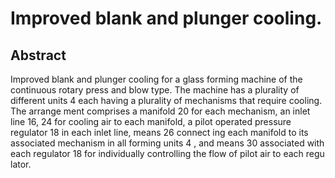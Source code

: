 # Improved blank and plunger cooling.

## Abstract
Improved blank and plunger cooling for a glass forming machine of the continuous rotary press and blow type. The machine has a plurality of different units 4 each having a plurality of mechanisms that require cooling. The arrange ment comprises a manifold 20 for each mechanism, an inlet line 16, 24 for cooling air to each manifold, a pilot operated pressure regulator 18 in each inlet line, means 26 connect ing each manifold to its associated mechanism in all forming units 4 , and means 30 associated with each regulator 18 for individually controlling the flow of pilot air to each regu lator.
